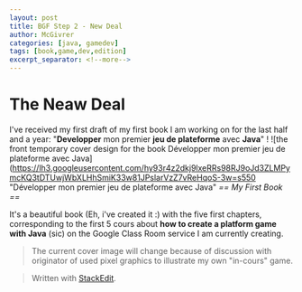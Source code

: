 ```yaml
---
layout: post
title: BGF Step 2 - New Deal
author: McGivrer
categories: [java, gamedev]
tags: [book,game,dev,edition]
excerpt_separator: <!--more-->
---
```

# The Neaw Deal

I've received my first draft of my first book I am working on for the last half and a year: "**Developper** mon premier **jeu de plateforme** avec **Java**" !
![the front temporary cover design for the book Développer mon premier jeu de plateforme avec Java](https://lh3.googleusercontent.com/hy93r4z2dkj9lxeRRs98RJ9oJd3ZLMPymcKQ3tDTUwjWbXLHhSmiK33w81JPslarVzZ7vReHqoS-3w=s550 "Développer mon premier jeu de plateforme avec Java"
*== My First Book ==*

It's a beautiful book (Eh, i've created it :) with the five first chapters, corresponding to the first 5 cours about **how to create a platform game with Java** (sic) on the Google Class Room service I am currently creating.

> The current cover image will change because of discussion with originator of used pixel graphics to illustrate my own "in-cours" game.


> Written with [StackEdit](https://stackedit.io/).
<!--stackedit_data:
eyJoaXN0b3J5IjpbLTIwMzcyMDY4MjksMTY4MzM2NTMwOV19
-->